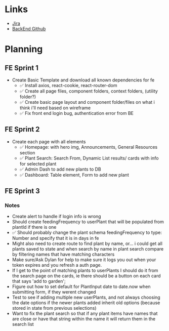 # Links
- [Jira](https://gardentracker.atlassian.net/browse/CGS-8?atlOrigin=eyJpIjoiNzMwYzc5ZDdhZjc4NDdkYjhlZjhmMjhhZThmNDY1MDUiLCJwIjoiaiJ9)
- [BackEnd Github](https://github.com/Bkeefe901/CapstoneBE)






# Planning

## FE Sprint 1
- Create Basic Template and download all known dependencies for fe
    - ✅ Install axios, react-cookie, react-router-dom
    - ✅ Create all page files, component folders, context folders, (utility folder?)
    - ✅ Create basic page layout and component folder/files on what i think i'll need based on wireframe
    - ✅ Fix front end login bug, authentication error from BE



## FE Sprint 2
- Create each page with all elements
    - ✅ Homepage: with hero img, Announcements, General Resources section
    - ✅ Plant Search: Search From, Dynamic List results/ cards with info for selected plant
    - ✅ Admin Dash to add new plants to DB
    - ✅ Dashboard: Table element, Form to add new plant


## FE Sprint 3

    


### Notes
- Create alert to handle if login info is wrong
- Should create feedingFrequency to userPlant that will be populated from plantId if there is one
- ✅ Should probably change the plant schema feedingFrequency to type: Number and specify that it is in days in fe
- Might also need to create route to find plant by name, or... i could get all plants saved to state and when search by name in plant search compare by filtering names that have matching characters
- Make sure/Ask Dylan for help to make sure it logs you out when your token expires and you refresh a auth page.
- If I get to the point of matching plants to userPlants I should do it from the search page on the cards, ie there should be a button on each card that says 'add to garden';
- Figure out how to set default for PlantInput date to date.now when submitting form, if they werent changed
- Test to see if adding multiple new userPlants, and not always choosing the date options if the newer plants added inherit old options (because stored in state from previous selections)
- Want to fix the plant search so that if any plant items have names that are close or have that string within the name it will return them in the search list
